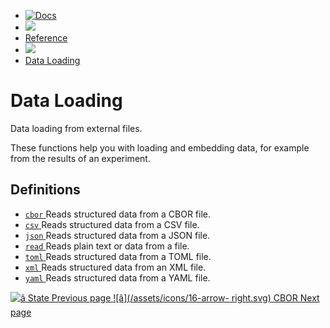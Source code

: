   * [ ![Docs](/assets/icons/16-docs-dark.svg) ](/docs)
  * ![](/assets/icons/16-arrow-right.svg)
  * [ Reference ](/docs/reference/)
  * ![](/assets/icons/16-arrow-right.svg)
  * [ Data Loading ](/docs/reference/data-loading/)

#  Data Loading

Data loading from external files.

These functions help you with loading and embedding data, for example from the
results of an experiment.

##  Definitions

  * [ ` cbor ` ](/docs/reference/data-loading/cbor/) Reads structured data from a CBOR file. 
  * [ ` csv ` ](/docs/reference/data-loading/csv/) Reads structured data from a CSV file. 
  * [ ` json ` ](/docs/reference/data-loading/json/) Reads structured data from a JSON file. 
  * [ ` read ` ](/docs/reference/data-loading/read/) Reads plain text or data from a file. 
  * [ ` toml ` ](/docs/reference/data-loading/toml/) Reads structured data from a TOML file. 
  * [ ` xml ` ](/docs/reference/data-loading/xml/) Reads structured data from an XML file. 
  * [ ` yaml ` ](/docs/reference/data-loading/yaml/) Reads structured data from a YAML file. 

[ ![â](/assets/icons/16-arrow-right.svg) State  Previous page
](/docs/reference/introspection/state/) [ ![â](/assets/icons/16-arrow-
right.svg) CBOR  Next page  ](/docs/reference/data-loading/cbor/)

